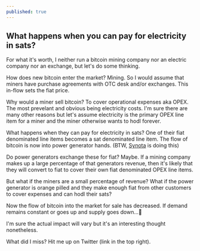 ```yaml
---
published: true
---
```

## What happens when you can pay for electricity in sats?

For what it's worth, I neither run a bitcoin mining company nor an electric company nor an exchange, but let's do some thinking.

How does new bitcoin enter the market? Mining. So I would assume that miners have purchase agreements with OTC desk and/or exchanges. This in-flow sets the fiat price.

Why would a miner sell bitcoin? To cover operational expenses aka OPEX. The most prevelant and obvious being electricity costs. I'm sure there are many other reasons but let's assume electricity is the primary OPEX line item for a miner and the miner otherwise wants to hodl forever.

What happens when they can pay for electricity in sats? One of their fiat denominated line items becomes a sat denominated line item. The flow of bitcoin is now into power generator hands. (BTW, [Synota](https://www.synota.io) is doing this)

Do power generators exchange these for fiat? Maybe. If a mining company makes up a large percentage of that generators revenue, then it's likely that they will convert to fiat to cover their own fiat denominated OPEX line items. 

But what if the miners are a small percentage of revenue? What if the power generator is orange pilled and they make enough fiat from other customers to cover expenses and can hodl their sats?

Now the flow of bitcoin into the market for sale has decreased. If demand remains constant or goes up and supply goes down...🤔

I'm sure the actual impact will vary but it's an interesting thought nonetheless.

What did I miss? Hit me up on Twitter (link in the top right).
